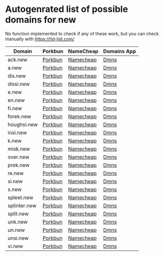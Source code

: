 # Autogenrated list of possible domains for new

No function implemented to check if any of these work, but you can check manually with https://tld-list.com/

| Domain | Porkbun | NameCheap | Domains App |
|---|---|---|---|
| ack.new | [Porkbun](https://porkbun.com/checkout/search?prb=e814663da1&tlds=&idnLanguage=&search=search&q=ack.new) | [Namecheap](https://www.namecheap.com/domains/registration/results/?domain=ack.new) | [Dmns](https://dmns.app/domains?q=ack.new) |
| a.new | [Porkbun](https://porkbun.com/checkout/search?prb=e814663da1&tlds=&idnLanguage=&search=search&q=a.new) | [Namecheap](https://www.namecheap.com/domains/registration/results/?domain=a.new) | [Dmns](https://dmns.app/domains?q=a.new) |
| dis.new | [Porkbun](https://porkbun.com/checkout/search?prb=e814663da1&tlds=&idnLanguage=&search=search&q=dis.new) | [Namecheap](https://www.namecheap.com/domains/registration/results/?domain=dis.new) | [Dmns](https://dmns.app/domains?q=dis.new) |
| dissi.new | [Porkbun](https://porkbun.com/checkout/search?prb=e814663da1&tlds=&idnLanguage=&search=search&q=dissi.new) | [Namecheap](https://www.namecheap.com/domains/registration/results/?domain=dissi.new) | [Dmns](https://dmns.app/domains?q=dissi.new) |
| e.new | [Porkbun](https://porkbun.com/checkout/search?prb=e814663da1&tlds=&idnLanguage=&search=search&q=e.new) | [Namecheap](https://www.namecheap.com/domains/registration/results/?domain=e.new) | [Dmns](https://dmns.app/domains?q=e.new) |
| en.new | [Porkbun](https://porkbun.com/checkout/search?prb=e814663da1&tlds=&idnLanguage=&search=search&q=en.new) | [Namecheap](https://www.namecheap.com/domains/registration/results/?domain=en.new) | [Dmns](https://dmns.app/domains?q=en.new) |
| fi.new | [Porkbun](https://porkbun.com/checkout/search?prb=e814663da1&tlds=&idnLanguage=&search=search&q=fi.new) | [Namecheap](https://www.namecheap.com/domains/registration/results/?domain=fi.new) | [Dmns](https://dmns.app/domains?q=fi.new) |
| forek.new | [Porkbun](https://porkbun.com/checkout/search?prb=e814663da1&tlds=&idnLanguage=&search=search&q=forek.new) | [Namecheap](https://www.namecheap.com/domains/registration/results/?domain=forek.new) | [Dmns](https://dmns.app/domains?q=forek.new) |
| houghsi.new | [Porkbun](https://porkbun.com/checkout/search?prb=e814663da1&tlds=&idnLanguage=&search=search&q=houghsi.new) | [Namecheap](https://www.namecheap.com/domains/registration/results/?domain=houghsi.new) | [Dmns](https://dmns.app/domains?q=houghsi.new) |
| insi.new | [Porkbun](https://porkbun.com/checkout/search?prb=e814663da1&tlds=&idnLanguage=&search=search&q=insi.new) | [Namecheap](https://www.namecheap.com/domains/registration/results/?domain=insi.new) | [Dmns](https://dmns.app/domains?q=insi.new) |
| k.new | [Porkbun](https://porkbun.com/checkout/search?prb=e814663da1&tlds=&idnLanguage=&search=search&q=k.new) | [Namecheap](https://www.namecheap.com/domains/registration/results/?domain=k.new) | [Dmns](https://dmns.app/domains?q=k.new) |
| misk.new | [Porkbun](https://porkbun.com/checkout/search?prb=e814663da1&tlds=&idnLanguage=&search=search&q=misk.new) | [Namecheap](https://www.namecheap.com/domains/registration/results/?domain=misk.new) | [Dmns](https://dmns.app/domains?q=misk.new) |
| over.new | [Porkbun](https://porkbun.com/checkout/search?prb=e814663da1&tlds=&idnLanguage=&search=search&q=over.new) | [Namecheap](https://www.namecheap.com/domains/registration/results/?domain=over.new) | [Dmns](https://dmns.app/domains?q=over.new) |
| prek.new | [Porkbun](https://porkbun.com/checkout/search?prb=e814663da1&tlds=&idnLanguage=&search=search&q=prek.new) | [Namecheap](https://www.namecheap.com/domains/registration/results/?domain=prek.new) | [Dmns](https://dmns.app/domains?q=prek.new) |
| re.new | [Porkbun](https://porkbun.com/checkout/search?prb=e814663da1&tlds=&idnLanguage=&search=search&q=re.new) | [Namecheap](https://www.namecheap.com/domains/registration/results/?domain=re.new) | [Dmns](https://dmns.app/domains?q=re.new) |
| si.new | [Porkbun](https://porkbun.com/checkout/search?prb=e814663da1&tlds=&idnLanguage=&search=search&q=si.new) | [Namecheap](https://www.namecheap.com/domains/registration/results/?domain=si.new) | [Dmns](https://dmns.app/domains?q=si.new) |
| s.new | [Porkbun](https://porkbun.com/checkout/search?prb=e814663da1&tlds=&idnLanguage=&search=search&q=s.new) | [Namecheap](https://www.namecheap.com/domains/registration/results/?domain=s.new) | [Dmns](https://dmns.app/domains?q=s.new) |
| spleet.new | [Porkbun](https://porkbun.com/checkout/search?prb=e814663da1&tlds=&idnLanguage=&search=search&q=spleet.new) | [Namecheap](https://www.namecheap.com/domains/registration/results/?domain=spleet.new) | [Dmns](https://dmns.app/domains?q=spleet.new) |
| splinter.new | [Porkbun](https://porkbun.com/checkout/search?prb=e814663da1&tlds=&idnLanguage=&search=search&q=splinter.new) | [Namecheap](https://www.namecheap.com/domains/registration/results/?domain=splinter.new) | [Dmns](https://dmns.app/domains?q=splinter.new) |
| split.new | [Porkbun](https://porkbun.com/checkout/search?prb=e814663da1&tlds=&idnLanguage=&search=search&q=split.new) | [Namecheap](https://www.namecheap.com/domains/registration/results/?domain=split.new) | [Dmns](https://dmns.app/domains?q=split.new) |
| unk.new | [Porkbun](https://porkbun.com/checkout/search?prb=e814663da1&tlds=&idnLanguage=&search=search&q=unk.new) | [Namecheap](https://www.namecheap.com/domains/registration/results/?domain=unk.new) | [Dmns](https://dmns.app/domains?q=unk.new) |
| un.new | [Porkbun](https://porkbun.com/checkout/search?prb=e814663da1&tlds=&idnLanguage=&search=search&q=un.new) | [Namecheap](https://www.namecheap.com/domains/registration/results/?domain=un.new) | [Dmns](https://dmns.app/domains?q=un.new) |
| unsi.new | [Porkbun](https://porkbun.com/checkout/search?prb=e814663da1&tlds=&idnLanguage=&search=search&q=unsi.new) | [Namecheap](https://www.namecheap.com/domains/registration/results/?domain=unsi.new) | [Dmns](https://dmns.app/domains?q=unsi.new) |
| vi.new | [Porkbun](https://porkbun.com/checkout/search?prb=e814663da1&tlds=&idnLanguage=&search=search&q=vi.new) | [Namecheap](https://www.namecheap.com/domains/registration/results/?domain=vi.new) | [Dmns](https://dmns.app/domains?q=vi.new) |
